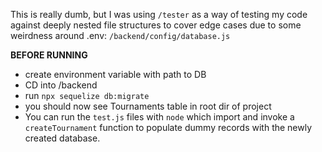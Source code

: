 This is really dumb, but I was using `/tester` as a way of testing my code against deeply nested file structures to cover edge cases due to some weirdness around .env:
`/backend/config/database.js` 

**BEFORE RUNNING** 
- create environment variable with path to DB 
- CD into /backend 
- run `npx sequelize db:migrate`
- you should now see Tournaments table in root dir of project
- You can run the `test.js` files with `node` which import and invoke a `createTournament` function to populate dummy records with the newly created database.